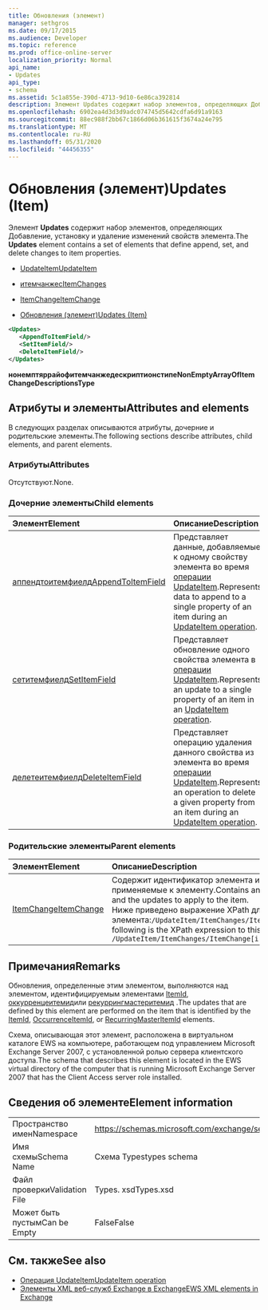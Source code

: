 ```yaml
---
title: Обновления (элемент)
manager: sethgros
ms.date: 09/17/2015
ms.audience: Developer
ms.topic: reference
ms.prod: office-online-server
localization_priority: Normal
api_name:
- Updates
api_type:
- schema
ms.assetid: 5c1a855e-390d-4713-9d10-6e86ca392814
description: Элемент Updates содержит набор элементов, определяющих Добавление, установку и удаление изменений свойств элемента.
ms.openlocfilehash: 6902ea4d3d3d9adc074745d5642cdfa6d91a9163
ms.sourcegitcommit: 88ec988f2bb67c1866d06b361615f3674a24e795
ms.translationtype: MT
ms.contentlocale: ru-RU
ms.lasthandoff: 05/31/2020
ms.locfileid: "44456355"
---
```

# <a name="updates-item"></a><span data-ttu-id="a1d98-103">Обновления (элемент)</span><span class="sxs-lookup"><span data-stu-id="a1d98-103">Updates (Item)</span></span>

<span data-ttu-id="a1d98-104">Элемент **Updates** содержит набор элементов, определяющих Добавление, установку и удаление изменений свойств элемента.</span><span class="sxs-lookup"><span data-stu-id="a1d98-104">The **Updates** element contains a set of elements that define append, set, and delete changes to item properties.</span></span> 
  
- [<span data-ttu-id="a1d98-105">UpdateItem</span><span class="sxs-lookup"><span data-stu-id="a1d98-105">UpdateItem</span></span>](updateitem.md)
  
- [<span data-ttu-id="a1d98-106">итемчанжес</span><span class="sxs-lookup"><span data-stu-id="a1d98-106">ItemChanges</span></span>](itemchanges.md)
  
- [<span data-ttu-id="a1d98-107">ItemChange</span><span class="sxs-lookup"><span data-stu-id="a1d98-107">ItemChange</span></span>](itemchange.md)
  
- [<span data-ttu-id="a1d98-108">Обновления (элемент)</span><span class="sxs-lookup"><span data-stu-id="a1d98-108">Updates (Item)</span></span>](updates-item.md)
  
```xml
<Updates>
   <AppendToItemField/>
   <SetItemField/>
   <DeleteItemField/>
</Updates>
```

<span data-ttu-id="a1d98-109">**нонемптяррайофитемчанжедескриптионстипе**</span><span class="sxs-lookup"><span data-stu-id="a1d98-109">**NonEmptyArrayOfItemChangeDescriptionsType**</span></span>

## <a name="attributes-and-elements"></a><span data-ttu-id="a1d98-110">Атрибуты и элементы</span><span class="sxs-lookup"><span data-stu-id="a1d98-110">Attributes and elements</span></span>

<span data-ttu-id="a1d98-111">В следующих разделах описываются атрибуты, дочерние и родительские элементы.</span><span class="sxs-lookup"><span data-stu-id="a1d98-111">The following sections describe attributes, child elements, and parent elements.</span></span>
  
### <a name="attributes"></a><span data-ttu-id="a1d98-112">Атрибуты</span><span class="sxs-lookup"><span data-stu-id="a1d98-112">Attributes</span></span>

<span data-ttu-id="a1d98-113">Отсутствуют.</span><span class="sxs-lookup"><span data-stu-id="a1d98-113">None.</span></span>
  
### <a name="child-elements"></a><span data-ttu-id="a1d98-114">Дочерние элементы</span><span class="sxs-lookup"><span data-stu-id="a1d98-114">Child elements</span></span>

|<span data-ttu-id="a1d98-115">**Элемент**</span><span class="sxs-lookup"><span data-stu-id="a1d98-115">**Element**</span></span>|<span data-ttu-id="a1d98-116">**Описание**</span><span class="sxs-lookup"><span data-stu-id="a1d98-116">**Description**</span></span>|
|:-----|:-----|
|[<span data-ttu-id="a1d98-117">аппендтоитемфиелд</span><span class="sxs-lookup"><span data-stu-id="a1d98-117">AppendToItemField</span></span>](appendtoitemfield.md) <br/> |<span data-ttu-id="a1d98-118">Представляет данные, добавляемые к одному свойству элемента во время [операции UpdateItem](updateitem-operation.md).</span><span class="sxs-lookup"><span data-stu-id="a1d98-118">Represents data to append to a single property of an item during an [UpdateItem operation](updateitem-operation.md).</span></span>  <br/> |
|[<span data-ttu-id="a1d98-119">сетитемфиелд</span><span class="sxs-lookup"><span data-stu-id="a1d98-119">SetItemField</span></span>](setitemfield.md) <br/> |<span data-ttu-id="a1d98-120">Представляет обновление одного свойства элемента в [операции UpdateItem](updateitem-operation.md).</span><span class="sxs-lookup"><span data-stu-id="a1d98-120">Represents an update to a single property of an item in an [UpdateItem operation](updateitem-operation.md).</span></span>  <br/> |
|[<span data-ttu-id="a1d98-121">делетеитемфиелд</span><span class="sxs-lookup"><span data-stu-id="a1d98-121">DeleteItemField</span></span>](deleteitemfield.md) <br/> |<span data-ttu-id="a1d98-122">Представляет операцию удаления данного свойства из элемента во время [операции UpdateItem](updateitem-operation.md).</span><span class="sxs-lookup"><span data-stu-id="a1d98-122">Represents an operation to delete a given property from an item during an [UpdateItem operation](updateitem-operation.md).</span></span>  <br/> |
   
### <a name="parent-elements"></a><span data-ttu-id="a1d98-123">Родительские элементы</span><span class="sxs-lookup"><span data-stu-id="a1d98-123">Parent elements</span></span>

|<span data-ttu-id="a1d98-124">**Элемент**</span><span class="sxs-lookup"><span data-stu-id="a1d98-124">**Element**</span></span>|<span data-ttu-id="a1d98-125">**Описание**</span><span class="sxs-lookup"><span data-stu-id="a1d98-125">**Description**</span></span>|
|:-----|:-----|
|[<span data-ttu-id="a1d98-126">ItemChange</span><span class="sxs-lookup"><span data-stu-id="a1d98-126">ItemChange</span></span>](itemchange.md) <br/> |<span data-ttu-id="a1d98-127">Содержит идентификатор элемента и обновления, применяемые к элементу.</span><span class="sxs-lookup"><span data-stu-id="a1d98-127">Contains an item identifier and the updates to apply to the item.</span></span>  <br/> <span data-ttu-id="a1d98-128">Ниже приведено выражение XPath для этого элемента:`/UpdateItem/ItemChanges/ItemChange[i]`</span><span class="sxs-lookup"><span data-stu-id="a1d98-128">The following is the XPath expression to this element:  `/UpdateItem/ItemChanges/ItemChange[i]`</span></span> <br/> |
   
## <a name="remarks"></a><span data-ttu-id="a1d98-129">Примечания</span><span class="sxs-lookup"><span data-stu-id="a1d98-129">Remarks</span></span>

<span data-ttu-id="a1d98-130">Обновления, определенные этим элементом, выполняются над элементом, идентифицируемым элементами [ItemId](itemid.md), [оккурренцеитемид](occurrenceitemid.md)или [рекуррингмастеритемид](recurringmasteritemid.md) .</span><span class="sxs-lookup"><span data-stu-id="a1d98-130">The updates that are defined by this element are performed on the item that is identified by the [ItemId](itemid.md), [OccurrenceItemId](occurrenceitemid.md), or [RecurringMasterItemId](recurringmasteritemid.md) elements.</span></span> 
  
<span data-ttu-id="a1d98-131">Схема, описывающая этот элемент, расположена в виртуальном каталоге EWS на компьютере, работающем под управлением Microsoft Exchange Server 2007, с установленной ролью сервера клиентского доступа.</span><span class="sxs-lookup"><span data-stu-id="a1d98-131">The schema that describes this element is located in the EWS virtual directory of the computer that is running Microsoft Exchange Server 2007 that has the Client Access server role installed.</span></span>
  
## <a name="element-information"></a><span data-ttu-id="a1d98-132">Сведения об элементе</span><span class="sxs-lookup"><span data-stu-id="a1d98-132">Element information</span></span>

|||
|:-----|:-----|
|<span data-ttu-id="a1d98-133">Пространство имен</span><span class="sxs-lookup"><span data-stu-id="a1d98-133">Namespace</span></span>  <br/> |https://schemas.microsoft.com/exchange/services/2006/types  <br/> |
|<span data-ttu-id="a1d98-134">Имя схемы</span><span class="sxs-lookup"><span data-stu-id="a1d98-134">Schema Name</span></span>  <br/> |<span data-ttu-id="a1d98-135">Схема Types</span><span class="sxs-lookup"><span data-stu-id="a1d98-135">types schema</span></span>  <br/> |
|<span data-ttu-id="a1d98-136">Файл проверки</span><span class="sxs-lookup"><span data-stu-id="a1d98-136">Validation File</span></span>  <br/> |<span data-ttu-id="a1d98-137">Types. xsd</span><span class="sxs-lookup"><span data-stu-id="a1d98-137">Types.xsd</span></span>  <br/> |
|<span data-ttu-id="a1d98-138">Может быть пустым</span><span class="sxs-lookup"><span data-stu-id="a1d98-138">Can be Empty</span></span>  <br/> |<span data-ttu-id="a1d98-139">False</span><span class="sxs-lookup"><span data-stu-id="a1d98-139">False</span></span>  <br/> |
   
## <a name="see-also"></a><span data-ttu-id="a1d98-140">См. также</span><span class="sxs-lookup"><span data-stu-id="a1d98-140">See also</span></span>

- [<span data-ttu-id="a1d98-141">Операция UpdateItem</span><span class="sxs-lookup"><span data-stu-id="a1d98-141">UpdateItem operation</span></span>](updateitem-operation.md)
- [<span data-ttu-id="a1d98-142">Элементы XML веб-служб Exchange в Exchange</span><span class="sxs-lookup"><span data-stu-id="a1d98-142">EWS XML elements in Exchange</span></span>](ews-xml-elements-in-exchange.md)

